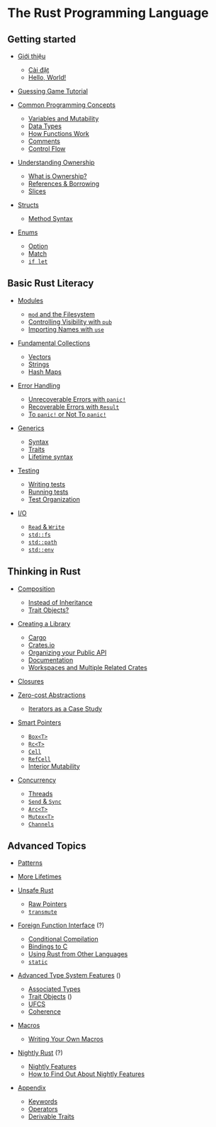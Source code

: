 # The Rust Programming Language

## Getting started

- [Giới thiệu](ch01-00-introduction.md)
    - [Cài đặt](ch01-01-installation.md)
    - [Hello, World!](ch01-02-hello-world.md)

- [Guessing Game Tutorial]()

- [Common Programming Concepts]()
    - [Variables and Mutability]()
    - [Data Types]()
    - [How Functions Work]()
    - [Comments]()
    - [Control Flow]()

- [Understanding Ownership]()
    - [What is Ownership?]()
    - [References & Borrowing]()
    - [Slices]()

- [Structs]()
    - [Method Syntax]()

- [Enums]()
    - [Option]()
    - [Match]()
    - [`if let`]()

## Basic Rust Literacy

- [Modules]()
    - [`mod` and the Filesystem]()
    - [Controlling Visibility with `pub`]()
    - [Importing Names with `use`]()

- [Fundamental Collections]()
    - [Vectors]()
    - [Strings]()
    - [Hash Maps]()

- [Error Handling]()
    - [Unrecoverable Errors with `panic!`]()
    - [Recoverable Errors with `Result`]()
    - [To `panic!` or Not To `panic!`]()

- [Generics]()
    - [Syntax]()
    - [Traits]()
    - [Lifetime syntax]()

- [Testing]()
    - [Writing tests]()
    - [Running tests]()
    - [Test Organization]()

- [I/O]()
    - [`Read` & `Write`]()
    - [`std::fs`]()
    - [`std::path`]()
    - [`std::env`]()


## Thinking in Rust

- [Composition]()
    - [Instead of Inheritance]()
    - [Trait Objects?]()

- [Creating a Library]()
    - [Cargo]()
    - [Crates.io]()
    - [Organizing your Public API]()
    - [Documentation]()
    - [Workspaces and Multiple Related Crates]()

- [Closures]()

- [Zero-cost Abstractions]()
    - [Iterators as a Case Study]()

- [Smart Pointers]()
    - [`Box<T>`]()
    - [`Rc<T>`]()
    - [`Cell`]()
    - [`RefCell`]()
    - [Interior Mutability]()

- [Concurrency]()
    - [Threads]()
    - [`Send` & `Sync`]()
    - [`Arc<T>`]()
    - [`Mutex<T>`]()
    - [`Channels`]()

## Advanced Topics

- [Patterns]()

- [More Lifetimes]()

- [Unsafe Rust]()
    - [Raw Pointers]()
    - [`transmute`]()

- [Foreign Function Interface]() (?)
    - [Conditional Compilation]()
    - [Bindings to C]()
    - [Using Rust from Other Languages]()
    - [`static`]()

- [Advanced Type System Features]() ()
    - [Associated Types]()
    - [Trait Objects]() ()
    - [UFCS]()
    - [Coherence]()

- [Macros]()
    - [Writing Your Own Macros]()

- [Nightly Rust]() (?)
    - [Nightly Features]()
    - [How to Find Out About Nightly Features]()

- [Appendix]()
    - [Keywords]()
    - [Operators]()
    - [Derivable Traits]()

